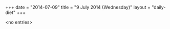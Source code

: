 +++
date = "2014-07-09"
title = "9 July 2014 (Wednesday)"
layout = "daily-diet"
+++


\<no entries\>
